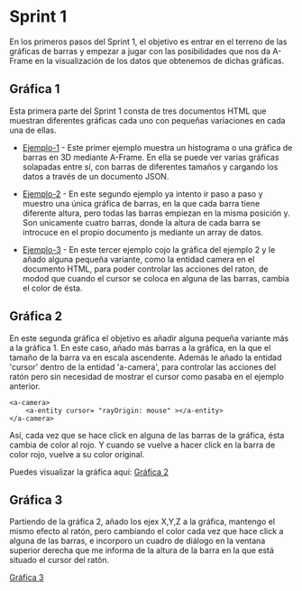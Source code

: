 # Sprint 1

En los primeros pasos del Sprint 1, el objetivo es entrar en el terreno de las gráficas de barras y empezar a jugar 
con las posibilidades que nos da A-Frame en la visualización de los datos que obtenemos de dichas gráficas.

## Gráfica 1

Esta primera parte del Sprint 1 consta de tres documentos HTML que muestran diferentes gráficas cada uno con pequeñas variaciones en
cada una de ellas.

* [Ejemplo-1](https://kleix.github.io/Proyect/Sprint1/Grafica1/index.html) - Este primer ejemplo muestra un histograma o una gráfica de barras
en 3D mediante A-Frame. En ella se puede ver varias gráficas solapadas entre sí, con barras de diferentes tamaños y cargando los datos a través de 
un documento JSON. 

* [Ejemplo-2](https://kleix.github.io/Proyect/Sprint1/Grafica1/index2.html) - En este segundo ejemplo ya intento ir paso a paso y muestro una única
gráfica de barras, en la que cada barra tiene diferente altura, pero todas las barras empiezan en la misma posición y. 
Son unicamente cuatro barras, donde la altura de cada barra se introcuce en el propio documento js mediante un array de datos.

* [Ejemplo-3](https://kleix.github.io/Proyect/Sprint1/Grafica1/index3.html) - En este tercer ejemplo cojo la gráfica del ejemplo 2 y le añado alguna 
pequeña variante, como la entidad camera en el documento HTML, para poder controlar las acciones del raton, de modod que cuando el cursor se coloca en alguna
de las barras, cambia el color de ésta.


## Gráfica 2

En este segunda gráfica el objetivo es añadir alguna pequeña variante más a la gráfica 1. En este caso, añado más barras a la gráfica, en la que el tamaño de la barra va en escala ascendente.
Además le añado la entidad 'cursor' dentro de la entidad 'a-camera', para controlar las acciones del ratón pero sin necesidad de mostrar
el cursor como pasaba en el ejemplo anterior.
```
<a-camera>
    <a-entity cursor= "rayOrigin: mouse" ></a-entity>
</a-camera>
```

Así, cada vez que se hace click en alguna de las barras de la gráfica, ésta cambia de color al rojo. Y cuando se vuelve a hacer click en la barra de color rojo, vuelve a su color original.

Puedes visualizar la gráfica aquí: [Gráfica 2](https://kleix.github.io/Proyect/Sprint1/Grafica2/index.html)


## Gráfica 3

Partiendo de la gráfica 2, añado los ejex X,Y,Z a la gráfica, mantengo el mismo efecto al ratón, pero cambiando el color cada vez que hace click a alguna de las barras, e incorporo un cuadro de diálogo en la ventana superior derecha que me informa de la altura de la barra en la que está situado el cursor del ratón. 

 [Gráfica 3](https://kleix.github.io/Proyect/Sprint1/Grafica3/index.html)

